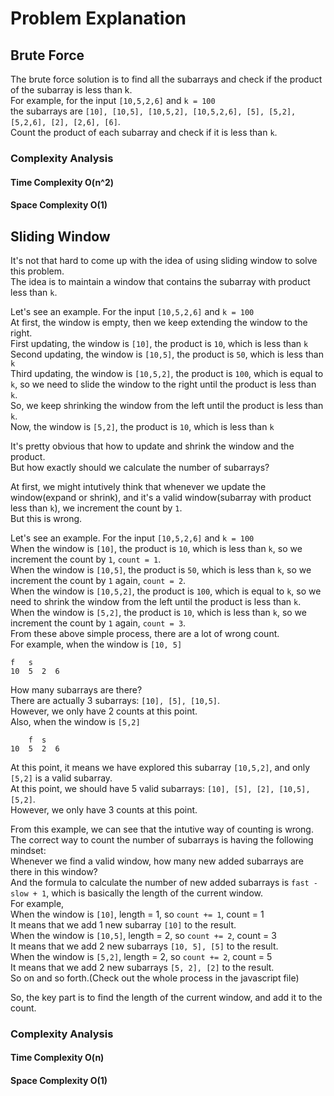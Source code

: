 # Problem Explanation

## Brute Force
The brute force solution is to find all the subarrays and check if the product of the subarray is less than k.<br>
For example, for the input `[10,5,2,6]` and `k = 100`<br>
the subarrays are `[10], [10,5], [10,5,2], [10,5,2,6], [5], [5,2], [5,2,6], [2], [2,6], [6]`.<br>
Count the product of each subarray and check if it is less than `k`.<br>

### Complexity Analysis
#### Time Complexity O(n^2)
#### Space Complexity O(1)

## Sliding Window
It's not that hard to come up with the idea of using sliding window to solve this problem.<br>
The idea is to maintain a window that contains the subarray with product less than `k`.<br>

Let's see an example. For the input `[10,5,2,6]` and `k = 100`<br>
At first, the window is empty, then we keep extending the window to the right.<br>
First updating, the window is `[10]`, the product is `10`, which is less than `k`<br>
Second updating, the window is `[10,5]`, the product is `50`, which is less than `k`<br>
Third updating, the window is `[10,5,2]`, the product is `100`, which is equal to `k`, so we need to slide the window to the right until the product is less than `k`.<br>
So, we keep shrinking the window from the left until the product is less than `k`.<br>
Now, the window is `[5,2]`, the product is `10`, which is less than `k`<br>

It's pretty obvious that how to update and shrink the window and the product.<br>
But how exactly should we calculate the number of subarrays?<br>

At first, we might intutively think that whenever we update the window(expand or shrink), and it's a valid window(subarray with product less than `k`), we increment the count by `1`.<br>
But this is wrong.<br>

Let's see an example. For the input `[10,5,2,6]` and `k = 100`<br>
When the window is `[10]`, the product is `10`, which is less than `k`, so we increment the count by `1`, `count = 1`.<br>
When the window is `[10,5]`, the product is `50`, which is less than `k`, so we increment the count by `1` again, `count = 2`.<br>
When the window is `[10,5,2]`, the product is `100`, which is equal to `k`, so we need to shrink the window from the left until the product is less than `k`.<br>
When the window is `[5,2]`, the product is `10`, which is less than `k`, so we increment the count by `1` again, `count = 3`.<br>
From these above simple process, there are a lot of wrong count.<br>
For example, when the window is `[10, 5]`
```
f   s
10  5  2  6
```
How many subarrays are there?<br>
There are actually 3 subarrays: `[10], [5], [10,5]`.<br>
However, we only have 2 counts at this point.<br>
Also, when the window is `[5,2]`<br>
```
    f  s
10  5  2  6
```
At this point, it means we have explored this subarray `[10,5,2]`, and only `[5,2]` is a valid subarray.<br>
At this point, we should have 5 valid subarrays: `[10], [5], [2], [10,5], [5,2]`.<br>
However, we only have 3 counts at this point.<br>

From this example, we can see that the intutive way of counting is wrong.<br>
The correct way to count the number of subarrays is having the following mindset:<br>
Whenever we find a valid window, how many new added subarrays are there in this window?<br>
And the formula to calculate the number of new added subarrays is `fast - slow + 1`, which is basically the length of the current window.<br>
For example,<br>
When the window is `[10]`, length = 1, so `count += 1`, count = 1<br>
It means that we add 1 new subarray `[10]` to the result.<br>
When the window is `[10,5]`, length = 2, so `count += 2`, count = 3<br>
It means that we add 2 new subarrays `[10, 5], [5]` to the result.<br>
When the window is `[5,2]`, length = 2, so `count += 2`, count = 5<br>
It means that we add 2 new subarrays `[5, 2], [2]` to the result.<br>
So on and so forth.(Check out the whole process in the javascript file)

So, the key part is to find the length of the current window, and add it to the count.<br>

### Complexity Analysis
#### Time Complexity O(n)
#### Space Complexity O(1)

